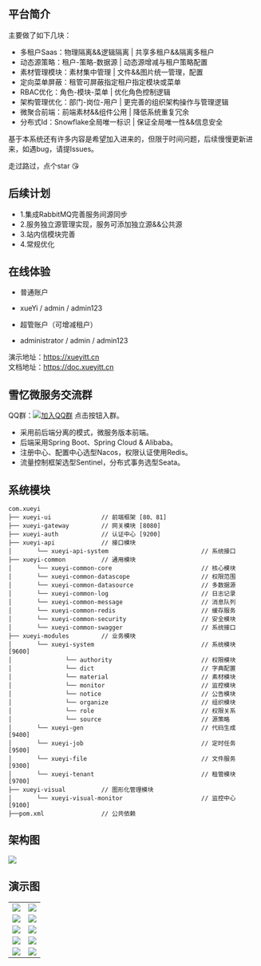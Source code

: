 ## 平台简介

主要做了如下几块：
* 多租户Saas：物理隔离&&逻辑隔离 | 共享多租户&&隔离多租户  
* 动态源策略：租户-策略-数据源 | 动态源增减与租户策略配置  
* 素材管理模块：素材集中管理 | 文件&&图片统一管理，配置  
* 定向菜单屏蔽：租管可屏蔽指定租户指定模块或菜单  
* RBAC优化：角色-模块-菜单 | 优化角色控制逻辑  
* 架构管理优化：部门-岗位-用户 | 更完善的组织架构操作与管理逻辑  
* 微聚合前端：前端素材&&组件公用 | 降低系统重复冗余  
* 分布式Id：Snowflake全局唯一标识 | 保证全局唯一性&&信息安全  

基于本系统还有许多内容是希望加入进来的，但限于时间问题，后续慢慢更新进来，如遇bug，请提Issues。

走过路过，点个star :kissing_heart: 

## 后续计划
* 1.集成RabbitMQ完善服务间源同步  
* 2.服务独立源管理实现，服务可添加独立源&&公共源  
* 3.站内信模块完善  
* 4.常规优化  

## 在线体验
- 普通账户
- xueYi / admin / admin123 


- 超管账户（可增减租户）           
- administrator / admin / admin123

演示地址：https://xueyitt.cn         
文档地址：https://doc.xueyitt.cn     

## 雪忆微服务交流群

QQ群：[![加入QQ群](https://img.shields.io/badge/779343138-blue.svg)](https://jq.qq.com/?_wv=1027&k=zw11JJhj) 点击按钮入群。

* 采用前后端分离的模式，微服务版本前端。       
* 后端采用Spring Boot、Spring Cloud & Alibaba。           
* 注册中心、配置中心选型Nacos，权限认证使用Redis。         
* 流量控制框架选型Sentinel，分布式事务选型Seata。            

## 系统模块

~~~
com.xueyi     
├── xueyi-ui              // 前端框架 [80、81]
├── xueyi-gateway         // 网关模块 [8080]
├── xueyi-auth            // 认证中心 [9200]
├── xueyi-api             // 接口模块
│       └── xueyi-api-system                          // 系统接口
├── xueyi-common          // 通用模块
│       └── xueyi-common-core                         // 核心模块
│       └── xueyi-common-datascope                    // 权限范围
│       └── xueyi-common-datasource                   // 多数据源
│       └── xueyi-common-log                          // 日志记录
│       └── xueyi-common-message                      // 消息队列
│       └── xueyi-common-redis                        // 缓存服务
│       └── xueyi-common-security                     // 安全模块
│       └── xueyi-common-swagger                      // 系统接口
├── xueyi-modules         // 业务模块
│       └── xueyi-system                              // 系统模块 [9600]
│               └── authority                         // 权限模块
│               └── dict                              // 字典配置
│               └── material                          // 素材模块
│               └── monitor                           // 监控模块
│               └── notice                            // 公告模块
│               └── organize                          // 组织模块
│               └── role                              // 权限关系
│               └── source                            // 源策略
│       └── xueyi-gen                                 // 代码生成 [9400]
│       └── xueyi-job                                 // 定时任务 [9500]
│       └── xueyi-file                                // 文件服务 [9300]
│       └── xueyi-tenant                              // 租管模块 [9700]
├── xueyi-visual          // 图形化管理模块
│       └── xueyi-visual-monitor                      // 监控中心 [9100]
├──pom.xml                // 公共依赖
~~~

## 架构图

<img src="https://oscimg.oschina.net/oscnet/up-82e9722ecb846786405a904bafcf19f73f3.png"/>


## 演示图

<table>
    <tr>
        <td><img src="https://images.gitee.com/uploads/images/2021/0501/142108_5c0567fd_7382127.png"/></td>
        <td><img src="https://images.gitee.com/uploads/images/2021/0501/140513_48ff7abd_7382127.png"/></td>
    </tr>
    <tr>
        <td><img src="https://images.gitee.com/uploads/images/2021/0507/132106_c1b9451d_7382127.png"/></td>
        <td><img src="https://images.gitee.com/uploads/images/2021/0507/131952_3b892800_7382127.png"/></td>
    </tr>
    <tr>
        <td><img src="https://images.gitee.com/uploads/images/2021/0501/140524_ec4af10e_7382127.png"/></td>
        <td><img src="https://images.gitee.com/uploads/images/2021/0501/140534_98a211b1_7382127.png"/></td>
    </tr>
    <tr>
        <td><img src="https://images.gitee.com/uploads/images/2021/0501/140545_9c62338d_7382127.png"/></td>
        <td><img src="https://images.gitee.com/uploads/images/2021/0501/140558_1c729ee4_7382127.png"/></td>
    </tr>
    <tr>
        <td><img src="https://images.gitee.com/uploads/images/2021/0501/140607_d6697a5a_7382127.png"/></td>
        <td><img src="https://images.gitee.com/uploads/images/2021/0501/140619_628675c2_7382127.png"/></td>
    </tr>
</table>
